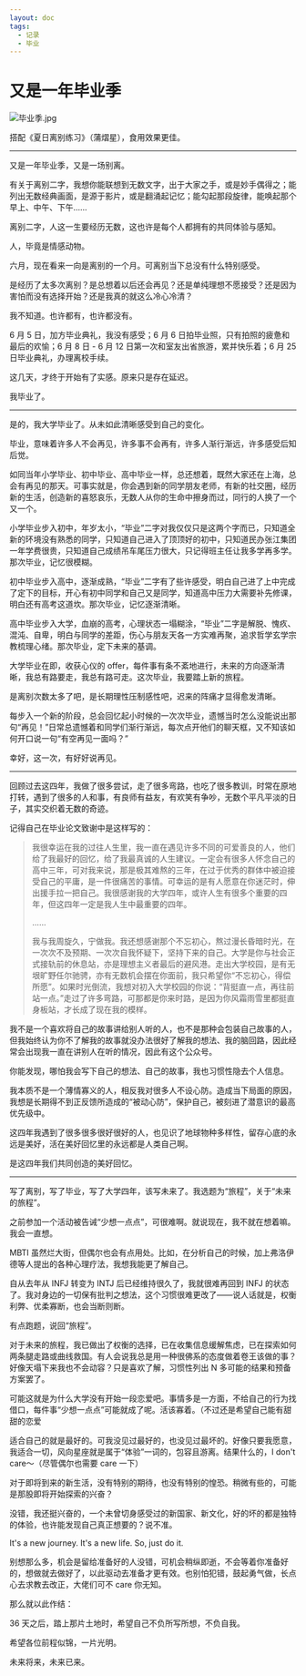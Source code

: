 ```yaml
---
layout: doc
tags:
  - 记录
  - 毕业
---
```


# 又是一年毕业季

![毕业季.jpg](../public/毕业季.jpg)

搭配《夏日离别练习》（蒲熠星），食用效果更佳。

---

又是一年毕业季，又是一场别离。

有关于离别二字，我想你能联想到无数文字，出于大家之手，或是妙手偶得之；能列出无数经典画面，是源于影片，或是翻涌起记忆；能勾起那段旋律，能唤起那个早上、中午、下午……

离别二字，人这一生要经历无数，这也许是每个人都拥有的共同体验与感知。

人，毕竟是情感动物。

六月，现在看来一向是离别的一个月。可离别当下总没有什么特别感受。

是经历了太多次离别？是总想着以后还会再见？还是单纯理想不愿接受？还是因为害怕而没有选择开始？还是我真的就这么冷心冷清？

我不知道。也许都有，也许都没有。

6 月 5 日，加方毕业典礼，我没有感受；6 月 6 日拍毕业照，只有拍照的疲惫和最后的欢愉；6 月 8 日 - 6 月 12 日第一次和室友出省旅游，累并快乐着；6 月 25 日毕业典礼，办理离校手续。

这几天，才终于开始有了实感。原来只是存在延迟。

我毕业了。

---

是的，我大学毕业了。从未如此清晰感受到自己的变化。

毕业，意味着许多人不会再见，许多事不会再有，许多人渐行渐远，许多感受后知后觉。

如同当年小学毕业、初中毕业、高中毕业一样，总还想着，既然大家还在上海，总会有再见的那天。可事实就是，你会遇到新的同学朋友老师，有新的社交圈，经历新的生活，创造新的喜怒哀乐，无数人从你的生命中擦身而过，同行的人换了一个又一个。

小学毕业步入初中，年岁太小，“毕业”二字对我仅仅只是这两个字而已，只知道全新的环境没有熟悉的同学，只知道自己进入了顶顶好的初中，只知道民办张江集团一年学费很贵，只知道自己成绩吊车尾压力很大，只记得班主任让我多学再多学。那次毕业，记忆很模糊。

初中毕业步入高中，逐渐成熟，“毕业”二字有了些许感受，明白自己进了上中完成了定下的目标，开心有初中同学和自己又是同学，知道高中压力大需要补先修课，明白还有高考这道坎。那次毕业，记忆逐渐清晰。

高中毕业步入大学，血崩的高考，心理状态一塌糊涂，“毕业”二字是解脱、愧疚、混沌、自卑，明白与同学的差距，伤心与朋友天各一方实难再聚，追求哲学玄学宗教梳理心绪。那次毕业，定下未来的基调。

大学毕业在即，收获心仪的 offer，每件事有条不紊地进行，未来的方向逐渐清晰，我总有路要走，我总有路可走。这次毕业，我要踏上新的旅程。

是离别次数太多了吧，是长期理性压制感性吧，迟来的阵痛才显得愈发清晰。

每步入一个新的阶段，总会回忆起小时候的一次次毕业，遗憾当时怎么没能说出那句“再见！”日常总遗憾着和同学们渐行渐远，每次点开他们的聊天框，又不知该如何开口说一句“有空再见一面吗？”

幸好，这一次，有好好说再见。

---

回顾过去这四年，我做了很多尝试，走了很多弯路，也吃了很多教训，时常在原地打转，遇到了很多的人和事，有良师有益友，有欢笑有争吵，无数个平凡平淡的日子，其实交织着无数的奇迹。

记得自己在毕业论文致谢中是这样写的：

> 我很幸运在我的过往人生里，我一直在遇见许多不同的可爱善良的人，他们给了我最好的回忆，给了我最真诚的人生建议。一定会有很多人怀念自己的高中三年，可对我来说，那是极其难熬的三年，在过于优秀的群体中被迫接受自己的平庸，是一件很痛苦的事情。可幸运的是有人愿意在你迷茫时，伸出援手拉一把自己。我很感谢我的大学四年，或许人生有很多个重要的四年，但这四年一定是我人生中最重要的四年。
> 
> ……
> 
> 我与我周旋久，宁做我。我还想感谢那个不忘初心，熬过漫长昏暗时光，在一次次不及预期、一次次自我怀疑下，坚持下来的自己。大学是你与社会正式接轨前的休息站，亦是理想主义者最后的避风港。走出大学校园，是有无垠旷野任尔驰骋，亦有无数机会摆在你面前，我只希望你“不忘初心，得偿所愿”。如果时光倒流，我想对初入大学校园的你说：“背挺直一点，再往前站一点。”走过了许多弯路，可那都是你来时路，是因为你风霜雨雪里都挺直身板站，才长成了现在我的模样。

我不是一个喜欢将自己的故事讲给别人听的人，也不是那种会包装自己故事的人，但我始终认为你不了解我的故事就没办法很好了解我的想法、我的脑回路，因此经常会出现我一直在讲别人在听的情况，因此有这个公众号。

你能发现，哪怕我会写下自己的想法、自己的故事，我也习惯性隐去个人信息。

我本质不是一个薄情寡义的人，相反我对很多人不设心防。造成当下局面的原因，我想是长期得不到正反馈所造成的“被动心防”，保护自己，被刻进了潜意识的最高优先级中。

这四年我遇到了很多很多很好很好的人，也见识了地球物种多样性，留存心底的永远是美好，活在美好回忆里的永远都是人类自己啊。

是这四年我们共同创造的美好回忆。

---

写了离别，写了毕业，写了大学四年，该写未来了。我选题为“旅程”，关于“未来的旅程”。

之前参加一个活动被告诫“少想一点点”，可很难啊。就说现在，我不就在想着嘛。我会一直想。

MBTI 虽然烂大街，但偶尔也会有点用处。比如，在分析自己的时候，加上弗洛伊德等人提出的各种心理疗法，我想我能更了解自己。

自从去年从 INFJ 转变为 INTJ 后已经维持很久了，我就很难再回到 INFJ 的状态了。我对身边的一切保有批判之想法，这个习惯很难更改了——说人话就是，权衡利弊、优柔寡断，也会当断则断。

有点跑题，说回“旅程”。

对于未来的旅程，我已做出了权衡的选择，已在收集信息缓解焦虑，已在探索如何两条腿走路或曲线救国。有人会说我总是用一种很佛系的态度做着卷王该做的事？好像天塌下来我也不会动容？只是喜欢了解，习惯性列出 N 多可能的结果和预备方案罢了。

可能这就是为什么大学没有开始一段恋爱吧。事情多是一方面，不给自己的行为找借口，每件事“少想一点点”可能就成了呢。活该寡着。（不过还是希望自己能有甜甜的恋爱

适合自己的就是最好的。可我没见过最好的，也没见过最坏的。好像只要我愿意，我适合一切，风向星座就是属于“体验”一词的，包容且游离。结果什么的，I don't care～（尽管偶尔也需要 care 一下）

对于即将到来的新生活，没有特别的期待，也没有特别的惶恐。稍微有些的，可能是那股即将开始探索的兴奋？

没错，我还挺兴奋的，一个未曾切身感受过的新国家、新文化，好的坏的都是独特的体验，也许能发现自己真正想要的？说不准。

It's a new journey. It's a new life. So, just do it.

别想那么多，机会是留给准备好的人没错，可机会稍纵即逝，不会等着你准备好的，想做就去做好了，以此驱动去准备才更有效。也别怕犯错，鼓起勇气做，长点心去求教去改正，大佬们可不 care 你无知。

那么就以此作结：

36 天之后，踏上那片土地时，希望自己不负所写所想，不负自我。

希望各位前程似锦，一片光明。

未来将来，未来已来。
